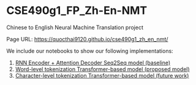 # CSE490g1_FP_Zh-En-NMT
Chinese to English Neural Machine Translation project

Page URL: https://quocthai9120.github.io/cse490g1_zh_en_nmt/


We include our notebooks to show our following implementations:
1. [RNN Encoder + Attention Decoder Seq2Seq model (baseline)]()
2. [Word-level tokenization Transformer-based model (proposed model)]()
3. [Character-level tokenization Transformer-based model (future work)](https://github.com/quocthai9120/cse490g1_zh_en_nmt/blob/main/zh-en-machine-translation-char-level.ipynb)

